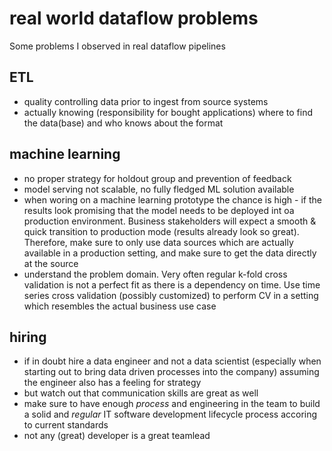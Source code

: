 # real world dataflow problems
Some problems I observed in real dataflow pipelines

## ETL
- quality controlling data prior to ingest from source systems
- actually knowing (responsibility for bought applications) where to find the data(base) and who knows about the format 


## machine learning
- no proper strategy for holdout group and prevention of feedback
- model serving not scalable, no fully fledged ML solution available
- when woring on a machine learning prototype the chance is high - if the results look promising that the model needs to be deployed int oa production environment. Business stakeholders will expect a smooth & quick transition to production mode (results already look so great). Therefore, make sure to only use data sources which are actually available in a production setting, and make sure to get the data directly at the source
- understand the problem domain. Very often regular k-fold cross validation is not a perfect fit as there is a dependency on time. Use time series cross validation (possibly customized) to perform CV in a setting which resembles the actual business use case


## hiring
- if in doubt hire a data engineer and not a data scientist (especially when starting out to bring data driven processes into the company) assuming the engineer also has a feeling for strategy
- but watch out that communication skills are great as well
- make sure to have enough *process* and engineering in the team to build a solid and *regular* IT software development lifecycle process accoring to current standards
- not any (great) developer is a great teamlead
